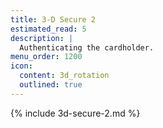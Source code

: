 ```yaml
---
title: 3-D Secure 2
estimated_read: 5
description: |
  Authenticating the cardholder.
menu_order: 1200
icon:
  content: 3d_rotation
  outlined: true
---
```


{% include 3d-secure-2.md %}
